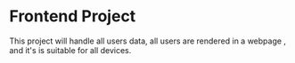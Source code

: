<h1> Frontend Project</h1>
<p> This project will handle all users data, all users are rendered in a webpage , and it's 
is suitable for all devices.  </p>

